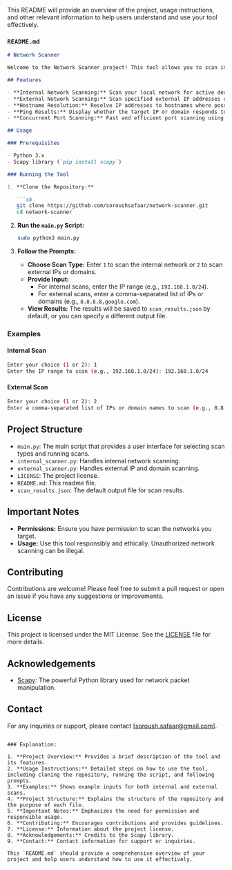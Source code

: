 This README will provide an overview of the project, usage instructions, and other relevant information to help users understand and use your tool effectively.

### `README.md`

```markdown
# Network Scanner

Welcome to the Network Scanner project! This tool allows you to scan internal and external networks for active devices and open ports. It is designed to be user-friendly and efficient, providing useful information about the devices on your network.

## Features

- **Internal Network Scanning:** Scan your local network for active devices.
- **External Network Scanning:** Scan specified external IP addresses or domain names for active devices and open ports.
- **Hostname Resolution:** Resolve IP addresses to hostnames where possible.
- **Ping Results:** Display whether the target IP or domain responds to ping.
- **Concurrent Port Scanning:** Fast and efficient port scanning using concurrency.

## Usage

### Prerequisites

- Python 3.x
- Scapy library (`pip install scapy`)

### Running the Tool

1. **Clone the Repository:**

   ```sh
   git clone https://github.com/soroushsafaar/network-scanner.git
   cd network-scanner
   ```

2. **Run the `main.py` Script:**

   ```sh
   sudo python3 main.py
   ```

3. **Follow the Prompts:**

   - **Choose Scan Type:** Enter `1` to scan the internal network or `2` to scan external IPs or domains.
   - **Provide Input:**
     - For internal scans, enter the IP range (e.g., `192.168.1.0/24`).
     - For external scans, enter a comma-separated list of IPs or domains (e.g., `8.8.8.8,google.com`).
   - **View Results:** The results will be saved to `scan_results.json` by default, or you can specify a different output file.

### Examples

#### Internal Scan

```sh
Enter your choice (1 or 2): 1
Enter the IP range to scan (e.g., 192.168.1.0/24): 192.168.1.0/24
```

#### External Scan

```sh
Enter your choice (1 or 2): 2
Enter a comma-separated list of IPs or domain names to scan (e.g., 8.8.8.8,google.com): 8.8.8.8,google.com
```

## Project Structure

- `main.py`: The main script that provides a user interface for selecting scan types and running scans.
- `internal_scanner.py`: Handles internal network scanning.
- `external_scanner.py`: Handles external IP and domain scanning.
- `LICENSE`: The project license.
- `README.md`: This readme file.
- `scan_results.json`: The default output file for scan results.

## Important Notes

- **Permissions:** Ensure you have permission to scan the networks you target.
- **Usage:** Use this tool responsibly and ethically. Unauthorized network scanning can be illegal.

## Contributing

Contributions are welcome! Please feel free to submit a pull request or open an issue if you have any suggestions or improvements.

## License

This project is licensed under the MIT License. See the [LICENSE](LICENSE) file for more details.

## Acknowledgements

- [Scapy](https://scapy.net/): The powerful Python library used for network packet manipulation.

## Contact

For any inquiries or support, please contact [soroush.safaar@gmail.com].

```

### Explanation:

1. **Project Overview:** Provides a brief description of the tool and its features.
2. **Usage Instructions:** Detailed steps on how to use the tool, including cloning the repository, running the script, and following prompts.
3. **Examples:** Shows example inputs for both internal and external scans.
4. **Project Structure:** Explains the structure of the repository and the purpose of each file.
5. **Important Notes:** Emphasizes the need for permission and responsible usage.
6. **Contributing:** Encourages contributions and provides guidelines.
7. **License:** Information about the project license.
8. **Acknowledgements:** Credits to the Scapy library.
9. **Contact:** Contact information for support or inquiries.

This `README.md` should provide a comprehensive overview of your project and help users understand how to use it effectively.
